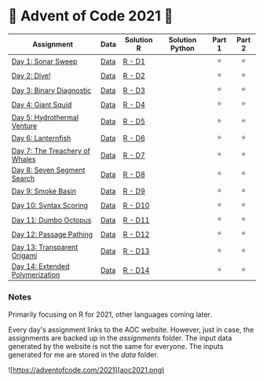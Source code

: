 # 🎄 Advent of Code 2021 🎁

| Assignment | Data | Solution R | Solution Python | Part 1 | Part 2 |
|-------|---|---|---|:-:|:-:|
| [Day 1: Sonar Sweep](https://adventofcode.com/2021/day/1) | [Data](data/day1.txt) | [R - D1](solutionsR/day1.R) |   | ⭐ | ⭐ |
| [Day 2: Dive!](https://adventofcode.com/2021/day/2) | [Data](data/day2.txt) | [R - D2](solutionsR/day2.R) |   | ⭐ | ⭐ |
| [Day 3: Binary Diagnostic](https://adventofcode.com/2021/day/3) | [Data](data/day3.txt) | [R - D3](solutionsR/day3.R) |   | ⭐ | ⭐ |
| [Day 4: Giant Squid](https://adventofcode.com/2021/day/4) | [Data](data/day4.txt) | [R - D4](solutionsR/day4.R) |   | ⭐ | ⭐ |
| [Day 5: Hydrothermal Venture](https://adventofcode.com/2021/day/5) | [Data](data/day5.txt) | [R - D5](solutionsR/day5.R) |   | ⭐ | ⭐ |
| [Day 6: Lanternfish](https://adventofcode.com/2021/day/6) | [Data](data/day6.txt) | [R - D6](solutionsR/day6.R) |   | ⭐ | ⭐ |
| [Day 7: The Treachery of Whales](https://adventofcode.com/2021/day/7) | [Data](data/day7.txt) | [R - D7](solutionsR/day7.R) |   | ⭐ | ⭐ |
| [Day 8: Seven Segment Search](https://adventofcode.com/2021/day/8) | [Data](data/day8.txt) | [R - D8](solutionsR/day8.R) |   | ⭐ | ⭐ |
| [Day 9: Smoke Basin](https://adventofcode.com/2021/day/9) | [Data](data/day9.txt) | [R - D9](solutionsR/day9.R) |   | ⭐ | ⭐ |
| [Day 10: Syntax Scoring](https://adventofcode.com/2021/day/10) | [Data](data/day10.txt) | [R - D10](solutionsR/day10.R) |   | ⭐ | ⭐ |
| [Day 11: Dumbo Octopus](https://adventofcode.com/2021/day/11) | [Data](data/day11.txt) | [R - D11](solutionsR/day11.R) |   | ⭐ | ⭐ |
| [Day 12: Passage Pathing](https://adventofcode.com/2021/day/12) | [Data](data/day12.txt) | [R - D12](solutionsR/day12.R) |   | ⭐ | ⭐ |
| [Day 13: Transparent Origami](https://adventofcode.com/2021/day/13) | [Data](data/day13.txt) | [R - D13](solutionsR/day13.R) |   | ⭐ | ⭐ |
| [Day 14: Extended Polymerization](https://adventofcode.com/2021/day/14) | [Data](data/day14.txt) | [R - D14](solutionsR/day14.R) |   | ⭐ | ⭐ |

### Notes

Primarily focusing on R for 2021, other languages coming later.

Every day's assignment links to the AOC website. However, just in case, the assignments are backed up in the *assignments* folder. The input data generated by the website is not the same for everyone. The inputs generated for me are stored in the *data* folder.

![https://adventofcode.com/2021](aoc2021.png)
